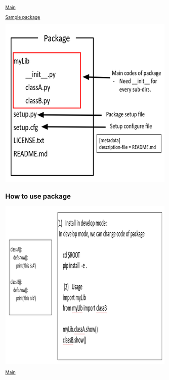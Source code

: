 [Main](../README.md)

[Sample package](https://github.com/mtbui2010/testlib.git)

<img src="../images/12.PNG" height="500">

## How to use package
<img src="../images/13_.PNG" height="500">

[Main](../README.md)

